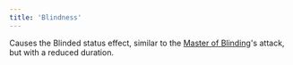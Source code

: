 ```yaml
---
title: 'Blindness'
---
```


Causes the Blinded status effect, similar to the [Master of Blinding](https://noita.wiki.gg/wiki/Sokaisunmestari)'s attack, but with a reduced duration.
